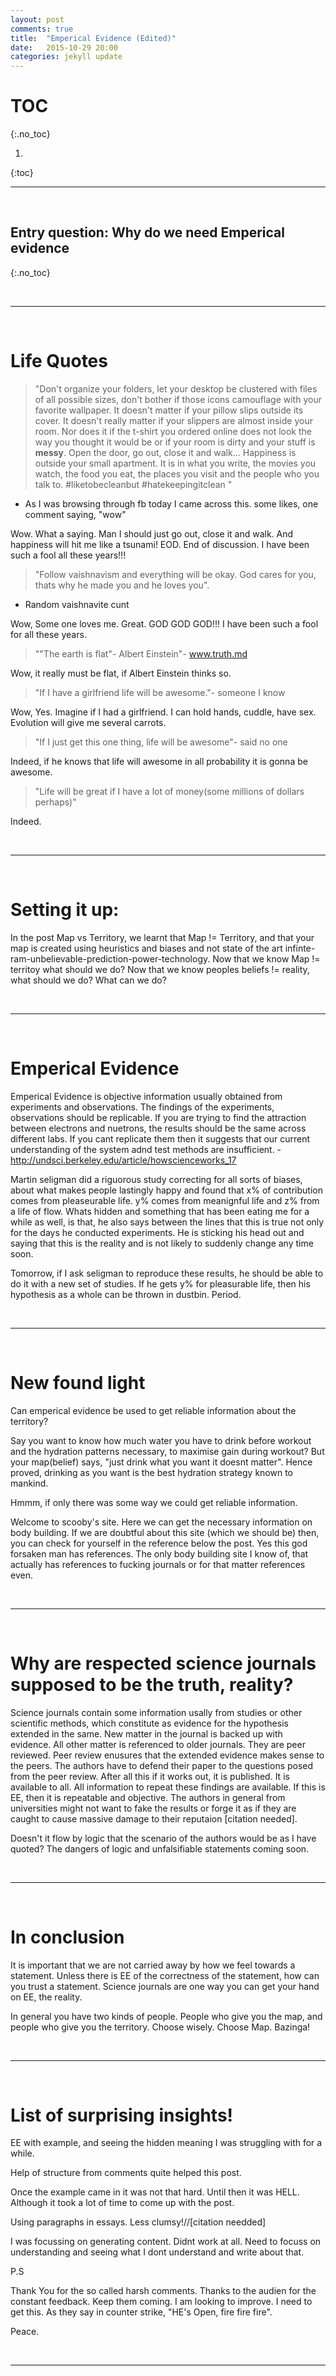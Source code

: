 ```yaml
---
layout: post
comments: true
title:  "Emperical Evidence (Edited)"
date:   2015-10-29 20:00
categories: jekyll update
---
```


# TOC
{:.no_toc}

1. 
{:toc}

---

<br>

## Entry question: Why do we need Emperical evidence
{:.no_toc}

<br>

---

<br>

# Life Quotes

>"Don't organize your folders, let your desktop be clustered with files of all possible sizes, don't bother if those icons camouflage with your favorite wallpaper. It doesn't matter if your pillow slips outside its cover. It doesn't really matter if your slippers are almost inside your room. Nor does it if the t-shirt you ordered online does not look the way you thought it would be or if your room is dirty and your stuff is **messy**. Open the door, go out, close it and walk... Happiness is outside your small apartment. It is in what you write, the movies you watch, the food you eat, the places you visit and the people who you talk to. ‪#‎liketobeclean‬but ‪#‎hatekeepingitclean‬ "
- As I was browsing through fb today I came across this. some likes, one comment saying, "wow"

Wow. What a saying. Man I should just go out, close it and walk. And happiness will hit me like a tsunami! EOD. End of discussion. I have been such a fool all these years!!!

>"Follow vaishnavism and everything will be okay. God cares for you, thats why he made you and he loves you".
- Random vaishnavite cunt

Wow, Some one loves me. Great. GOD GOD GOD!!! I have been such a fool for all these years.

>""The earth is flat"- Albert Einstein"- www.truth.md

Wow, it really must be flat, if Albert Einstein thinks so.

>"If I have a girlfriend life will be awesome."- someone I know

Wow, Yes. Imagine if I had a girlfriend. I can hold hands, cuddle, have sex. Evolution will give me several carrots.

>"If I just get this one thing, life will be awesome"- said no one

Indeed, if he knows that life will awesome in all probability it is gonna be awesome.

>"Life will be great if I have a lot of money(some millions of dollars perhaps)"

Indeed.

<br>

---

<br>

# Setting it up:

In the post Map vs Territory, we learnt that Map != Territory, and that your map is created using heuristics and biases and not state of the art infinte-ram-unbelievable-prediction-power-technology. Now that we know Map != territoy what should we do? Now that we know peoples beliefs != reality, what should we do? What can we do?

<br>

---

<br>

# Emperical Evidence


Emperical Evidence is objective information usually obtained from experiments and observations. The findings of the experiments, observations should be replicable. If you are trying to find the attraction between electrons and nuetrons, the results should be the same across different labs. If you cant replicate them then it suggests that our current understanding of the system adnd test methods are insufficient. 
-http://undsci.berkeley.edu/article/howscienceworks_17

Martin seligman did a riguorous study correcting for all sorts of biases, about what makes people lastingly happy and found that x% of contribution comes from pleaseurable life. y% comes from meanignful life and z% from a life of flow. Whats hidden and something that has been eating me for a while as well, is that, he also says between the lines that this is true not only for the days he conducted experiments. He is sticking his head out and saying that this is the reality and is not likely to suddenly change any time soon.

Tomorrow, if I ask seligman to reproduce these results, he should be able to do it with a new set of studies. If he gets y% for pleasurable life, then his hypothesis as a whole can be thrown in dustbin. Period.


<br>

---

<br>

# New found light

Can emperical evidence be used to get reliable information about the territory?

Say you want to know how much water you have to drink before workout and the hydration patterns necessary, to maximise gain during workout?
But your map(belief) says, "just drink what you want it doesnt matter". Hence proved, drinking as you want is the best hydration strategy known to mankind.

Hmmm, if only there was some way we could get reliable information.

Welcome to scooby's site. Here we can get the necessary information on body building. If we are doubtful about this site (which we should be) then, you can check for yourself in the reference below the post. Yes this god forsaken man has references. The only body building site I know of, that actually has references to fucking journals or for that matter references even. 


<br>

---

<br>

# Why are respected science journals supposed to be the truth, reality?

Science journals contain some information usally from studies or other scientific methods, which constitute as evidence for the hypothesis extended in the same. New matter in the journal is backed up with evidence. All other matter is referenced to older journals. They are peer reviewed. Peer review enusures that the extended evidence makes sense to the peers. The authors have to defend their paper to the questions posed from the peer review. After all this if it works out, it is published. It is available to all. All information to repeat these findings are available. If this is EE, then it is repeatable and objective. The authors in general from universities might not want to fake the results or forge it as if they are caught to cause massive damage to their reputaion [citation needed]. 

Doesn't it flow by logic that the scenario of the authors would be as I have quoted? The dangers of logic and unfalsifiable statements coming soon.


<br>

---

<br>

# In conclusion

It is important that we are not carried away by how we feel towards a statement. Unless there is EE of the correctness of the statement, how can you trust a statement. Science journals are one way you can get your hand on EE, the reality.

In general you have two kinds of people. People who give you the map, and people who give you the territory. Choose wisely. Choose Map. 
Bazinga!


<br>

---

<br>

# List of surprising insights!


EE with example, and seeing the hidden meaning I was struggling with for a while.

Help of structure from comments quite helped this post.

Once the example came in it was not that hard. Until then it was HELL. Although it took a lot of time to come up with the post.

Using paragraphs in essays. Less clumsy!//[citation needded]

I was focussing on generating content. Didnt work at all. Need to focuss on understanding and seeing what I dont understand and write about that.

P.S

Thank You for the so called harsh comments. Thanks to the audien for the constant feedback. Keep them coming. I am looking to improve. I need to get this. As they say in counter strike, "HE's Open, fire fire fire".

Peace.

<!-- For the first time I see my post looking good, looking like an STMS or a YUDKOWSKY, reson: paragraph. Not talking about content at all. --!>

<!-- Got a comment on the post regarding small paragraphs and clunkyness. I have alwasy envied how the other bloggers have clean posts. --!>

<!-- <img src="/images/git.png" width="200" height="200" /> --> 

<br>

---

<br>

